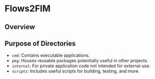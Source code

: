 # Flows2FIM

## Overview

## Purpose of Directories
- `cmd`: Contains executable applications.
- `pkg`: Houses reusable packages potentially useful in other projects.
- `internal`: For private application code not intended for external use.
- `scripts`: Includes useful scripts for building, testing, and more.